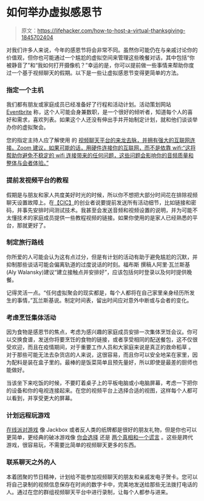 # 如何举办虚拟感恩节

> 原文：<https://lifehacker.com/how-to-host-a-virtual-thanksgiving-1845702404>

对我们许多人来说，今年的感恩节将会非常不同。虽然你可能仍在与亲戚讨论你的价值观，但你也可能通过一个尴尬的虚拟空间来管理这些晚餐对话，其中包括“你被静音了”和“我如何打开摄像机？”幸运的是，你可以提前做一些事情来帮助你度过一个基于视频聊天的假期。以下是一些让虚拟感恩节变得更简单的方法。



### 指定一个主机

我们都有朋友或家庭成员已经准备好了行程和活动计划。活动策划网站 [Eventbrite](https://www.eventbrite.com/blog/the-top-10-qualities-of-successful-event-managers-ds00/) 称，这个人可能会身兼数职，是一个很好的倾听者，知道每个人的喜好和需求，喜欢列表。如果这个人还没有伸出手并开始制定计划，就和他们谈谈举办你的虚拟聚会。

您的指定主持人应了解使用 的 [视频聊天平台的来龙去脉，并拥有强大的互联网连接。Zoom 建议，如果可能的话，用硬件连接你的互联网，而不是依靠 wifi:“这将帮助你避免不稳定的 wifi 连接带来的任何问题，这些问题会影响你的音频质量和整体与会者体验。”](https://zapier.com/blog/best-video-conferencing-apps/)

### 提前发视频平台的教程

假期是与朋友和家人共度美好时光的时候，所以你不想把大部分时间花在排除视频聊天设置故障上。在[【CIC】](https://cic.com/blogpost/2020/7/30/prepare-for-your-virtual-event-how-to-avoid-common-tech-pitfalls)的创业者说要提前发送所有活动细节，比如链接和密码，并事先安排时间测试技术。我甚至会发送音频和视频设置的说明，并为可能不太懂技术的家庭成员提供一些教程视频的链接。如果你使用的是家人已经熟悉的平台，那就更好了。

### 制定旅行路线

你所爱的人可能会认为这有点过分，但是有计划的活动有助于避免尴尬的沉默，并抑制那些谈话可能会偏离轨道的过度说话的时刻。福布斯 撰稿人阿里·瓦兰斯基(Aly Walansky)建议“建立接触点并安排好”，应该包括何时登录以及何时提供晚餐。

记得灵活一点。“任何虚拟聚会的现实都是，每个人都将在自己家里亲身经历所发生的事情，”瓦兰斯基说。制定时间表，留出时间应对意外中断或与会者的变化。

### 考虑烹饪集体活动

因为食物是感恩节的焦点，考虑为感兴趣的家庭成员安排一次集体烹饪会议。你可以交换食谱，发送你将要烹饪的食物的链接，或者享受相同的配送餐包，这不仅很受欢迎，而且在疫情期间，对于重要工作人员和大家庭来说是真正的救命稻草 。对于那些可能无法去杂货店的人来说，这很容易，而且你可以安全地呆在家里，因为配料是装在盒子里的。最棒的是饭菜简单且预先量好，所以即使是最差的厨师也能做好。

当该坐下来吃饭的时候，不要盯着桌子上的平板电脑或小电脑屏幕，考虑一下把你的设备和你的电视连接起来。在您的视频平台上选择合适的视图，这样每个人都可以看到，并享受更大的屏幕。

### 计划远程玩游戏

[在线派对游戏](https://lifehacker.com/you-can-play-these-games-online-with-friends-1842347093) 像 Jackbox 或者反人类的纸牌都是很好的朋友礼物，但是你也可以更简单，更经典的破冰游戏像 [你会选择](https://conversationstartersworld.com/would-you-rather-questions/) 还是 [两个真相和一个谎言](https://blog.prepscholar.com/two-truths-and-a-lie-good-lies#:~:text=To%20play%2C%20everyone%20sits%20or,which%20statement%20is%20the%20lie.) 。这些是跨代游戏，很容易玩，不需要比简单的视频聊天更多的东西。

### 联系聊天之外的人

本着团聚的节日精神，计划给不能参加视频聊天的朋友和亲戚发电子贺卡。您可以将自己录制的视频信息保存在时尚的数字卡中，完美地发送给那些无法拨打电话的人。通过在您的群组视频聊天平台中进行录制，让每个人都参与进来。